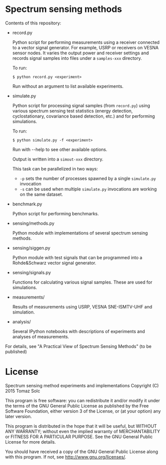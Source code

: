 Spectrum sensing methods
========================

Contents of this repository:

 * record.py

   Python script for performing measurements using a receiver connected to a
   vector signal generator. For example, USRP or receivers on VESNA sensor
   nodes. It varies the output power and receiver settings and records signal
   samples into files under a `samples-xxx` directory.

   To run:

       $ python record.py <experiment>

   Run without an argument to list available experiments.


 * simulate.py

   Python script for processing signal samples (from `record.py`) using various
   spectrum sensing test statistics (energy detection, cyclostationary,
   covariance based detection, etc.) and for performing simulations.

   To run:

       $ python simulate.py -f <experiment>

   Run with --help to see other available options.

   Output is written into a `simout-xxx` directory.

   This task can be parallelized in two ways:

    * `-p` sets the number of processes spawned by a single `simulate.py` invocation
    * `-s` can be used when multiple `simulate.py` invocations are working on
      the same dataset.


 * benchmark.py

   Python script for performing benchmarks.


 * sensing/methods.py

   Python module with implementations of several spectrum sensing
   methods.


 * sensing/siggen.py

   Python module with test signals that can be programmed into a
   Rohde&Schwarz vector signal generator.


 * sensing/signals.py

   Functions for calculating various signal samples. These are used for
   simulations.


 * measurements/

   Results of measurements using USRP, VESNA SNE-ISMTV-UHF and
   simulation.


 * analysis/

   Several IPython notebooks with descriptions of experiments and
   analyses of measurements.


For details, see "A Practical View of Spectrum Sensing Methods" (to be
published)


License
=======

Spectrum sensing method experiments and implementations
Copyright (C) 2015  Tomaz Solc

This program is free software: you can redistribute it and/or modify
it under the terms of the GNU General Public License as published by
the Free Software Foundation, either version 3 of the License, or
(at your option) any later version.

This program is distributed in the hope that it will be useful,
but WITHOUT ANY WARRANTY; without even the implied warranty of
MERCHANTABILITY or FITNESS FOR A PARTICULAR PURPOSE.  See the
GNU General Public License for more details.

You should have received a copy of the GNU General Public License
along with this program.  If not, see <http://www.gnu.org/licenses/>.
